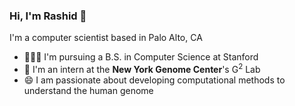 ### Hi, I'm Rashid 👋

I'm a computer scientist based in Palo Alto, CA

- 👨🏽‍🎓 I'm pursuing a B.S. in Computer Science at Stanford
- 🏢 I'm an intern at the **New York Genome Center**'s G<sup>2</sup> Lab
- 😄 I am passionate about developing computational methods to understand the human genome
